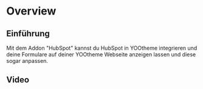 # Overview

## Einführung

Mit dem Addon "HubSpot" kannst du HubSpot in YOOtheme integrieren und deine Formulare auf deiner YOOtheme Webseite anzeigen lassen und diese sogar anpassen.

## Video
